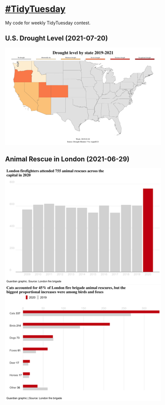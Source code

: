 # [#TidyTuesday](https://github.com/rfordatascience/tidytuesday)
My code for weekly TidyTuesday contest.
## U.S. Drought Level (2021-07-20)
![US Drought by State](https://github.com/tsquall121/tidy_tuesday_projects/blob/master/2021_07_20_tidy_tuesday_us_drought.gif)
## Animal Rescue in London (2021-06-29)
![Animal Rescue](https://github.com/tsquall121/tidy_tuesday_projects/blob/master/animal_rescue.png)
![Animal Rescue](https://github.com/tsquall121/tidy_tuesday_projects/blob/master/animal_resuce_breakdown.png)
